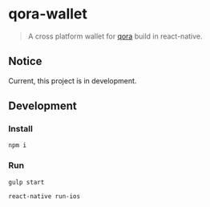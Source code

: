 # qora-wallet

> A cross platform wallet for [qora](http://qora.org) build in react-native.

## Notice

Current, this project is in development. 

## Development

### Install

```
npm i 
```

### Run

```
gulp start

react-native run-ios
```







